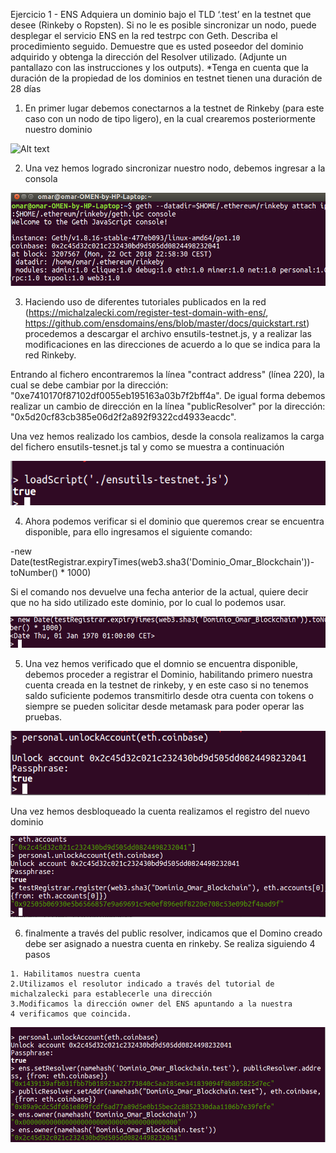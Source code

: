 Ejercicio 1 - ENS
Adquiera un dominio bajo el TLD ‘.test’ en la testnet que desee (Rinkeby o Ropsten).
Si no le es posible sincronizar un nodo, puede desplegar el servicio ENS en la red testrpc
con Geth.
Describa el procedimiento seguido.
Demuestre que es usted poseedor del dominio adquirido y obtenga la dirección del
Resolver utilizado. (Adjunte un pantallazo con las instrucciones y los outputs).
*Tenga en cuenta que la duración de la propiedad de los dominios en testnet tienen una
duración de 28 días



1. En primer lugar debemos conectarnos a la testnet de Rinkeby (para este caso con un nodo de tipo ligero), en la cual crearemos posteriormente nuestro dominio
 
 ![Alt text](https://github.com/OmarLozano/Diseno-y-Desarrollo/blob/master/PEC2/Ejercicio%201/PEC2_1_sincronizaci%C3%B3n%20como%20nodo%20light.png "Sincronizando nodo en modo ligero")
 
 2. Una vez hemos logrado sincronizar nuestro nodo, debemos ingresar a la consola
 
  ![Alt text](https://github.com/OmarLozano/Diseno-y-Desarrollo/blob/master/PEC2/Ejercicio%201/PEC2_1_entrando%20consola.png "Cargando ensutils-testnet")
 
 3. Haciendo uso de diferentes tutoriales publicados en la red (https://michalzalecki.com/register-test-domain-with-ens/, https://github.com/ensdomains/ens/blob/master/docs/quickstart.rst) procedemos a descargar el archivo ensutils-testnet.js, y a realizar las modificaciones en las direcciones de acuerdo a lo que se indica para la red Rinkeby.
 
 Entrando al fichero encontraremos la línea "contract address" (línea 220), la cual se debe cambiar por la dirección: "0xe7410170f87102df0055eb195163a03b7f2bff4a". De igual forma debemos realizar un cambio de dirección en la línea "publicResolver" por la dirección: "0x5d20cf83cb385e06d2f2a892f9322cd4933eacdc".
 
 Una vez hemos realizado los cambios, desde la consola realizamos la carga del fichero ensutils-tesnet.js tal y como se muestra a continuación
 
  ![Alt text](https://github.com/OmarLozano/Diseno-y-Desarrollo/blob/master/PEC2/Ejercicio%201/PEC2_1_cargando_ensutils.png "Cargando ensutils-testnet")
  
  4. Ahora podemos verificar si el dominio que queremos crear se encuentra disponible, para ello ingresamos el siguiente comando:
  
  -new Date(testRegistrar.expiryTimes(web3.sha3('Dominio_Omar_Blockchain'))-toNumber() * 1000)
  
  Si el comando nos devuelve una fecha anterior de la actual, quiere decir que no ha sido utilizado este dominio, por lo cual lo podemos usar.
  
  
  ![Alt text](https://github.com/OmarLozano/Diseno-y-Desarrollo/blob/master/PEC2/Ejercicio%201/PEC2_1Consulta_Disponibilidad_Dominio.png "Comporbando disponibilidad del dominio")
  
  5. Una vez hemos verificado que el domnio se encuentra disponible, debemos proceder a registrar el Dominio, habilitando primero nuestra cuenta creada en la testnet de rinkeby, y en este caso si no tenemos saldo suficiente podemos transmitirlo desde otra cuenta con tokens o siempre se pueden solicitar desde metamask para poder operar las pruebas.
  
  
  ![Alt text](https://github.com/OmarLozano/Diseno-y-Desarrollo/blob/master/PEC2/Ejercicio%201/PEC2_1_Desbloqueo%20de%20cuenta.png "Desbloquear cuenta")
  

  
  Una vez hemos desbloqueado la cuenta realizamos el registro del nuevo dominio
  
  
  ![Alt text](https://github.com/OmarLozano/Diseno-y-Desarrollo/blob/master/PEC2/Ejercicio%201/PEC2_1_desbloquear%20cuenta_registrat%20_dominio.png "Desbloquear cuenta y registra Dominio")
  
   
   
   6. finalmente a través del public resolver, indicamos que el Domino creado debe ser asignado a nuestra cuenta en rinkeby.
   Se realiza siguiendo 4 pasos
   
    1. Habilitamos nuestra cuenta
    2.Utilizamos el resolutor indicado a través del tutorial de michalzalecki para establecerle una dirección
    3.Modificamos la dirección owner del ENS apuntando a la nuestra
    4 verificamos que coincida.
   
   ![Alt text](https://github.com/OmarLozano/Diseno-y-Desarrollo/blob/master/PEC2/Ejercicio%201/PEC2_1_Asignando_dominio_a_cuenta.png "Asignación de dominio a nuestra cuenta")
   
   
  
  
  

